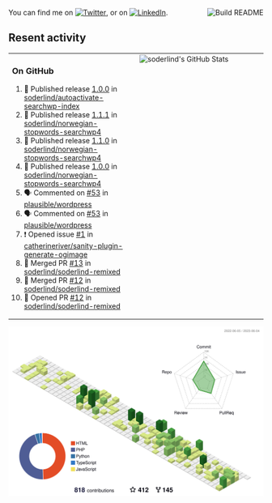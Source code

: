 
<a href="https://github.com/soderlind/soderlind/actions"><img src="https://github.com/soderlind/soderlind/workflows/Build%20README/badge.svg" align="right" alt="Build README"></a>

<!-- Actual text -->
You can find me on [![Twitter][1.2]][1], or on [![LinkedIn][2.2]][2].

<!-- Icons -->

[1.2]: http://i.imgur.com/wWzX9uB.png (twitter icon without padding)
[2.2]: https://raw.githubusercontent.com/MartinHeinz/MartinHeinz/master/linkedin-3-16.png (LinkedIn icon without padding)

<!-- Links to your social media accounts -->

[1]: https://twitter.com/soderlind
[2]: https://www.linkedin.com/in/soderlind/

## Resent activity

<table width="100%" border="0"><tr><td width="49%">

### On GitHub

<!--START_SECTION:activity-->
1. 🚀 Published release [1.0.0](https://github.com/1.0.0) in [soderlind/autoactivate-searchwp-index](https://github.com/soderlind/autoactivate-searchwp-index)
2. 🚀 Published release [1.1.1](https://github.com/1.1.1) in [soderlind/norwegian-stopwords-searchwp4](https://github.com/soderlind/norwegian-stopwords-searchwp4)
3. 🚀 Published release [1.1.0](https://github.com/1.1.0) in [soderlind/norwegian-stopwords-searchwp4](https://github.com/soderlind/norwegian-stopwords-searchwp4)
4. 🚀 Published release [1.0.0](https://github.com/1.0.0) in [soderlind/norwegian-stopwords-searchwp4](https://github.com/soderlind/norwegian-stopwords-searchwp4)
5. 🗣 Commented on [#53](https://github.com/plausible/wordpress/issues/53) in [plausible/wordpress](https://github.com/plausible/wordpress)
6. 🗣 Commented on [#53](https://github.com/plausible/wordpress/issues/53) in [plausible/wordpress](https://github.com/plausible/wordpress)
7. ❗ Opened issue [#1](https://github.com/catherineriver/sanity-plugin-generate-ogimage/issues/1) in [catherineriver/sanity-plugin-generate-ogimage](https://github.com/catherineriver/sanity-plugin-generate-ogimage)
8. 🎉 Merged PR [#13](https://github.com/soderlind/soderlind-remixed/pull/13) in [soderlind/soderlind-remixed](https://github.com/soderlind/soderlind-remixed)
9. 🎉 Merged PR [#12](https://github.com/soderlind/soderlind-remixed/pull/12) in [soderlind/soderlind-remixed](https://github.com/soderlind/soderlind-remixed)
10. 💪 Opened PR [#12](https://github.com/soderlind/soderlind-remixed/pull/12) in [soderlind/soderlind-remixed](https://github.com/soderlind/soderlind-remixed)
<!--END_SECTION:activity-->
  </td>
<td width="49%" valign="top">
  <img   alt="soderlind's GitHub Stats" src="https://awesome-github-stats.azurewebsites.net/user-stats/soderlind?cardType=level-alternate&Title=FFFFFF&Border=FFFFFF" />
</td></tr></table>


![](./profile-3d-contrib/profile-green-animate.svg)


